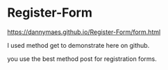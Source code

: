 # Register-Form

https://dannymaes.github.io/Register-Form/form.html

I used method get to demonstrate here on github.

you use the best method post for registration forms.
